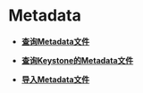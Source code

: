 # Metadata<a name="iam_13_0501"></a>

-   **[查询Metadata文件](查询Metadata文件.md)**  

-   **[查询Keystone的Metadata文件](查询Keystone的Metadata文件.md)**  

-   **[导入Metadata文件](导入Metadata文件.md)**  


